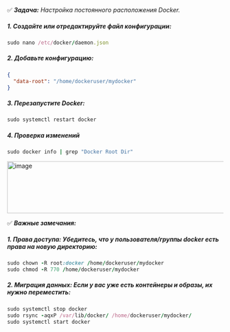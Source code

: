 :white_check_mark: _**Задача:** <a name='1'>Настройка постоянного расположения Docker</a>._

##### 1. Создайте или отредактируйте файл конфигурации:

```ruby
sudo nano /etc/docker/daemon.json
```

##### 2. Добавьте конфигурацию:

```json
{
  "data-root": "/home/dockeruser/mydocker"
}
```

##### 3. Перезапустите Docker:

```ruby
sudo systemctl restart docker
```

##### 4. Проверка изменений

```ruby
sudo docker info | grep "Docker Root Dir"
```
<img width="1200" height="121" alt="image" src="https://github.com/user-attachments/assets/b24156bd-eb28-4d64-904f-e0d551b687c7" /><br>




:white_check_mark: _**Важные замечания:**_

##### 1. Права доступа: Убедитесь, что у пользователя/группы docker есть права на новую директорию:

```ruby
sudo chown -R root:docker /home/dockeruser/mydocker
sudo chmod -R 770 /home/dockeruser/mydocker
```

##### 2. Миграция данных: Если у вас уже есть контейнеры и образы, их нужно переместить:

```ruby
sudo systemctl stop docker
sudo rsync -aqxP /var/lib/docker/ /home/dockeruser/mydocker/
sudo systemctl start docker
```
